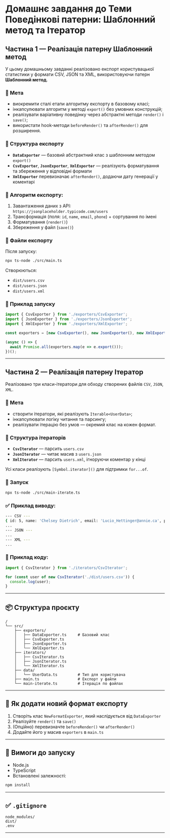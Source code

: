 # Домашнє завдання до Теми Поведінкові патерни: Шаблонний метод та Ітератор

## Частина 1 — Реалізація патерну **Шаблонний метод**

У цьому домашньому завданні реалізовано експорт користувацької статистики у формати CSV, JSON та XML, використовуючи патерн **Шаблонний метод**.

### 🔧 Мета

- виокремити сталі етапи алгоритму експорту в базовому класі;
- інкапсулювати алгоритм у методі `export()` без умовних конструкцій;
- реалізувати варіативну поведінку через абстрактні методи `render()` і `save()`;
- використати hook-методи `beforeRender()` та `afterRender()` для розширення.

### 🧱 Структура експорту

- **`DataExporter`** — базовий абстрактний клас з шаблонним методом `export()`
- **`CsvExporter`**, **`JsonExporter`**, **`XmlExporter`** — реалізують форматування та збереження у відповідні формати
- **`XmlExporter`** перевизначає `afterRender()`, додаючи дату генерації у коментарі

### 🔄 Алгоритм експорту:

1. Завантаження даних з API:  
   `https://jsonplaceholder.typicode.com/users`
2. Трансформація (поля: `id`, `name`, `email`, `phone`) + сортування по імені
3. Форматування (`render()`)
4. Збереження у файл (`save()`)

### 📂 Файли експорту

Після запуску:
```bash
npx ts-node ./src/main.ts
```

Створюються:

- `dist/users.csv`
- `dist/users.json`
- `dist/users.xml`

### 📌 Приклад запуску

```ts
import { CsvExporter } from './exporters/CsvExporter';
import { JsonExporter } from './exporters/JsonExporter';
import { XmlExporter } from './exporters/XmlExporter';

const exporters = [new CsvExporter(), new JsonExporter(), new XmlExporter()];

(async () => {
  await Promise.all(exporters.map(e => e.export()));
})();
```

---

## Частина 2 — Реалізація патерну **Ітератор**

Реалізовано три класи-ітератори для обходу створених файлів `CSV`, `JSON`, `XML`.

### 🎯 Мета

- створити ітератори, які реалізують `Iterable<UserData>`;
- інкапсулювати логіку читання та парсингу;
- реалізувати ітерацію без умов — окремий клас на кожен формат.

### 🧱 Структура ітераторів

- **`CsvIterator`** — парсить `users.csv`
- **`JsonIterator`** — читає масив з `users.json`
- **`XmlIterator`** — парсить `users.xml`, ігноруючи коментар у кінці

Усі класи реалізують `[Symbol.iterator]()` для підтримки `for...of`.

### 📌 Запуск

```bash
npx ts-node ./src/main-iterate.ts
```

### ✅ Приклад виводу:

```bash
--- CSV ---
{ id: 5, name: 'Chelsey Dietrich', email: 'Lucio_Hettinger@annie.ca', phone: '(254)954-1289' }
...
--- JSON ---
...
--- XML ---
...
```

### 📌 Приклад коду:

```ts
import { CsvIterator } from './iterators/CsvIterator';

for (const user of new CsvIterator('./dist/users.csv')) {
  console.log(user);
}
```

---

## 📦 Структура проєкту

```
/
└── src/
    ├── exporters/
    │   ├── DataExporter.ts     # Базовий клас
    │   ├── CsvExporter.ts
    │   ├── JsonExporter.ts
    │   └── XmlExporter.ts
    ├── iterators/
    │   ├── CsvIterator.ts
    │   ├── JsonIterator.ts
    │   └── XmlIterator.ts
    ├── data/
    │   └── UserData.ts         # Тип для користувача
    ├── main.ts                 # Експорт у файли
    └── main-iterate.ts         # Ітерація по файлах
```

---

## 🧩 Як додати новий формат експорту

1. Створіть клас `NewFormatExporter`, який наслідується від `DataExporter`
2. Реалізуйте `render()` та `save()`
3. (Опційно) перевизначте `beforeRender()` чи `afterRender()`
4. Додайте його у масив `exporters` в `main.ts`

---

## 📝 Вимоги до запуску

- Node.js
- TypeScript
- Встановлені залежності:

```bash
npm install
```

---

## ✅ `.gitignore`

```gitignore
node_modules/
dist/
.env
```

---